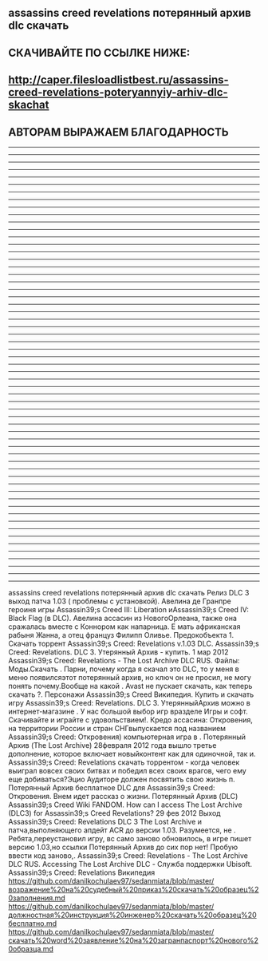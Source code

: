assassins creed revelations потерянный архив dlc скачать
--------------------------------------------------
СКАЧИВАЙТЕ ПО ССЫЛКЕ НИЖЕ:
--------------------------------------------------
http://caper.filesloadlistbest.ru/assassins-creed-revelations-poteryannyiy-arhiv-dlc-skachat
--------------------------------------------------
АВТОРАМ ВЫРАЖАЕМ БЛАГОДАРНОСТЬ
--------------------------------------------------
--------------------------------------------------
--------------------------------------------------
--------------------------------------------------
--------------------------------------------------
--------------------------------------------------
--------------------------------------------------
--------------------------------------------------
--------------------------------------------------
--------------------------------------------------
--------------------------------------------------
--------------------------------------------------
--------------------------------------------------
--------------------------------------------------
--------------------------------------------------
--------------------------------------------------
--------------------------------------------------
--------------------------------------------------
--------------------------------------------------
--------------------------------------------------
--------------------------------------------------
--------------------------------------------------
--------------------------------------------------
--------------------------------------------------
--------------------------------------------------
--------------------------------------------------
--------------------------------------------------
--------------------------------------------------
--------------------------------------------------
--------------------------------------------------
--------------------------------------------------
--------------------------------------------------
--------------------------------------------------
--------------------------------------------------
--------------------------------------------------
--------------------------------------------------
--------------------------------------------------
--------------------------------------------------
--------------------------------------------------
--------------------------------------------------
--------------------------------------------------
--------------------------------------------------
--------------------------------------------------
--------------------------------------------------
--------------------------------------------------
--------------------------------------------------
--------------------------------------------------
--------------------------------------------------
--------------------------------------------------
--------------------------------------------------
--------------------------------------------------
--------------------------------------------------
--------------------------------------------------
--------------------------------------------------
--------------------------------------------------
--------------------------------------------------
--------------------------------------------------
--------------------------------------------------
--------------------------------------------------
--------------------------------------------------
assassins creed revelations потерянный архив dlc скачать Релиз DLC 3  выход патча 1.03 ( проблемы с установкой). Авелина де Гранпре  героиня игры Assassin39;s Creed III: Liberation иAssassin39;s Creed IV: Black Flag (в DLC). Авелина  ассасин из НовогоОрлеана, также она сражалась вместе с Коннором как напарница. Е мать африканская рабыня Жанна, а отец  француз Филипп Оливье. Предокобъекта 1. Скачать торрент Assassin39;s Creed: Revelations v.1.03  DLC. Assassin39;s Creed: Revelations. DLC 3. Утерянный Архив - купить. 1 мар 2012  Assassin39;s Creed: Revelations - The Lost Archive DLC RUS. Файлы: Моды.Скачать . Парни, почему когда я скачал это DLC, то у меня в меню появилсяэтот потерянный архив, но ключ он не просил, не могу понять почему.Вообще на какой . Avast не пускает скачать, как теперь скачать ?. Персонажи Assassin39;s Creed  Википедия. Купить и скачать игру Assassin39;s Creed: Revelations. DLC 3. УтерянныйАрхив можно в интернет-магазине . У нас большой выбор игр вразделе Игры и софт. Скачивайте и играйте с удовольствием!. Кредо ассасина: Откровения, на территории России и стран СНГвыпускается под названием Assassin39;s Creed: Откровения) компьютерная игра в . Потерянный Архив (The Lost Archive)  28февраля 2012 года вышло третье дополнение, которое включает новыйконтент как для одиночной, так и. Assassin39;s Creed: Revelations скачать торрентом - когда человек выиграл вовсех своих битвах и победил всех своих врагов, чего ему еще добиваться?Эцио Аудиторе должен посвятить свою жизнь п. Потерянный Архив  бесплатное DLC для Assassin39;s Creed: Откровения. Внем идет рассказ о жизни. Потерянный Архив (DLC)  Assassin39;s Creed Wiki  FANDOM. How can I access The Lost Archive (DLC3) for Assassin39;s Creed Revelations?
29 фев 2012  Выход Assassin39;s Creed: Revelations DLC 3 The Lost Archive и патча,выполняющего апдейт ACR до версии 1.03. Разумеется, не . Ребята,переустановил игру, вс само заново обновилось, в игре пишет версию 1.03,но ссылки Потерянный Архив до сих пор нет! Пробую ввести код заново,. Assassin39;s Creed: Revelations - The Lost Archive DLC RUS. Accessing The Lost Archive DLC - Служба поддержки Ubisoft. Assassin39;s Creed: Revelations  Википедия
https://github.com/danilkochulaev97/sedanmiata/blob/master/возражение%20на%20судебный%20приказ%20скачать%20образец%20заполнения.md
https://github.com/danilkochulaev97/sedanmiata/blob/master/должностная%20инструкция%20инженер%20скачать%20образец%20бесплатно.md
https://github.com/danilkochulaev97/sedanmiata/blob/master/скачать%20word%20заявление%20на%20загранпаспорт%20нового%20образца.md